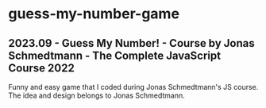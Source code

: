 # guess-my-number-game
## 2023.09 - Guess My Number! - Course by Jonas Schmedtmann - The Complete JavaScript Course 2022
Funny and easy game that I coded during Jonas Schmedtmann's JS course. The idea and design belongs to Jonas Schmedtmann.

